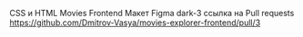 CSS  и HTML Movies Frontend
 Макет Figma dark-3
ссылка на Pull requests https://github.com/Dmitrov-Vasya/movies-explorer-frontend/pull/3
